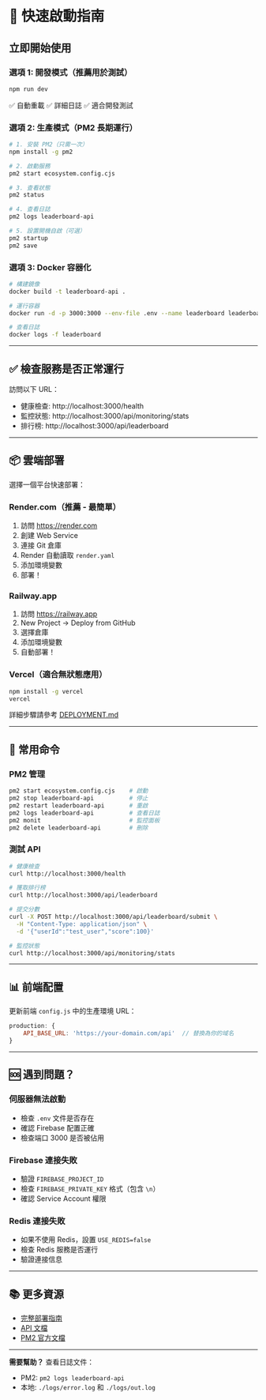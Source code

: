 # 🚀 快速啟動指南

## 立即開始使用

### 選項 1: 開發模式（推薦用於測試）
```bash
npm run dev
```
✅ 自動重載
✅ 詳細日誌
✅ 適合開發測試

### 選項 2: 生產模式（PM2 長期運行）
```bash
# 1. 安裝 PM2（只需一次）
npm install -g pm2

# 2. 啟動服務
pm2 start ecosystem.config.cjs

# 3. 查看狀態
pm2 status

# 4. 查看日誌
pm2 logs leaderboard-api

# 5. 設置開機自啟（可選）
pm2 startup
pm2 save
```

### 選項 3: Docker 容器化
```bash
# 構建鏡像
docker build -t leaderboard-api .

# 運行容器
docker run -d -p 3000:3000 --env-file .env --name leaderboard leaderboard-api

# 查看日誌
docker logs -f leaderboard
```

---

## ✅ 檢查服務是否正常運行

訪問以下 URL：
- 健康檢查: http://localhost:3000/health
- 監控狀態: http://localhost:3000/api/monitoring/stats
- 排行榜: http://localhost:3000/api/leaderboard

---

## 📦 雲端部署

選擇一個平台快速部署：

### Render.com（推薦 - 最簡單）
1. 訪問 https://render.com
2. 創建 Web Service
3. 連接 Git 倉庫
4. Render 自動讀取 `render.yaml`
5. 添加環境變數
6. 部署！

### Railway.app
1. 訪問 https://railway.app
2. New Project → Deploy from GitHub
3. 選擇倉庫
4. 添加環境變數
5. 自動部署！

### Vercel（適合無狀態應用）
```bash
npm install -g vercel
vercel
```

詳細步驟請參考 [DEPLOYMENT.md](./DEPLOYMENT.md)

---

## 🔧 常用命令

### PM2 管理
```bash
pm2 start ecosystem.config.cjs    # 啟動
pm2 stop leaderboard-api          # 停止
pm2 restart leaderboard-api       # 重啟
pm2 logs leaderboard-api          # 查看日誌
pm2 monit                         # 監控面板
pm2 delete leaderboard-api        # 刪除
```

### 測試 API
```bash
# 健康檢查
curl http://localhost:3000/health

# 獲取排行榜
curl http://localhost:3000/api/leaderboard

# 提交分數
curl -X POST http://localhost:3000/api/leaderboard/submit \
  -H "Content-Type: application/json" \
  -d '{"userId":"test_user","score":100}'

# 監控狀態
curl http://localhost:3000/api/monitoring/stats
```

---

## 📊 前端配置

更新前端 `config.js` 中的生產環境 URL：
```javascript
production: {
    API_BASE_URL: 'https://your-domain.com/api'  // 替換為你的域名
}
```

---

## 🆘 遇到問題？

### 伺服器無法啟動
- 檢查 `.env` 文件是否存在
- 確認 Firebase 配置正確
- 檢查端口 3000 是否被佔用

### Firebase 連接失敗
- 驗證 `FIREBASE_PROJECT_ID`
- 檢查 `FIREBASE_PRIVATE_KEY` 格式（包含 `\n`）
- 確認 Service Account 權限

### Redis 連接失敗
- 如果不使用 Redis，設置 `USE_REDIS=false`
- 檢查 Redis 服務是否運行
- 驗證連接信息

---

## 📚 更多資源

- [完整部署指南](./DEPLOYMENT.md)
- [API 文檔](./README.md)
- [PM2 官方文檔](https://pm2.keymetrics.io/)

---

**需要幫助？** 查看日誌文件：
- PM2: `pm2 logs leaderboard-api`
- 本地: `./logs/error.log` 和 `./logs/out.log`
